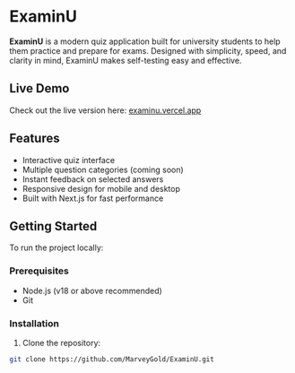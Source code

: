 # ExaminU

**ExaminU** is a modern quiz application built for university students to help them practice and prepare for exams. Designed with simplicity, speed, and clarity in mind, ExaminU makes self-testing easy and effective.

## Live Demo

Check out the live version here: [examinu.vercel.app](https://examinu.vercel.app)

## Features

- Interactive quiz interface
- Multiple question categories (coming soon)
- Instant feedback on selected answers
- Responsive design for mobile and desktop
- Built with Next.js for fast performance

## Getting Started

To run the project locally:

### Prerequisites

- Node.js (v18 or above recommended)
- Git

### Installation

1. Clone the repository:

```bash
git clone https://github.com/MarveyGold/ExaminU.git

